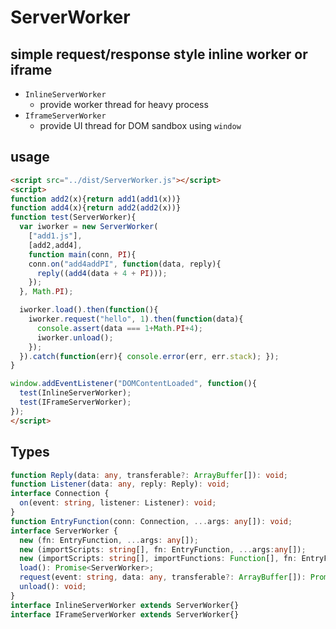 # ServerWorker
## simple request/response style inline worker or iframe

* `InlineServerWorker`
  - provide worker thread for heavy process
* `IframeServerWorker`
  - provide UI thread for DOM sandbox using `window`


## usage

```html
<script src="../dist/ServerWorker.js"></script>
<script>
function add2(x){return add1(add1(x))}
function add4(x){return add2(add2(x))}
function test(ServerWorker){
  var iworker = new ServerWorker(
    ["add1.js"],
    [add2,add4],
    function main(conn, PI){
    conn.on("add4addPI", function(data, reply){
      reply((add4(data + 4 + PI)));
    });
  }, Math.PI);

  iworker.load().then(function(){
    iworker.request("hello", 1).then(function(data){
      console.assert(data === 1+Math.PI+4);
      iworker.unload();
    });
  }).catch(function(err){ console.error(err, err.stack); });
}

window.addEventListener("DOMContentLoaded", function(){
  test(InlineServerWorker);
  test(IFrameServerWorker);
});
</script>
```


## Types
```typescript
function Reply(data: any, transferable?: ArrayBuffer[]): void;
function Listener(data: any, reply: Reply): void;
interface Connection {
  on(event: string, listener: Listener): void;
}
function EntryFunction(conn: Connection, ...args: any[]): void;
interface ServerWorker {
  new (fn: EntryFunction, ...args: any[]);
  new (importScripts: string[], fn: EntryFunction, ...args:any[]);
  new (importScripts: string[], importFunctions: Function[], fn: EntryFunction, ...args:any[]);
  load(): Promise<ServerWorker>;
  request(event: string, data: any, transferable?: ArrayBuffer[]): Promise<any>;
  unload(): void;
}
interface InlineServerWorker extends ServerWorker{}
interface IFrameServerWorker extends ServerWorker{}
```
